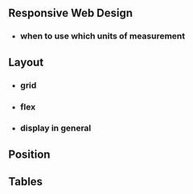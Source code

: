 ## Responsive Web Design

- ### when to use which units of measurement 

## Layout

- ### grid
- ### flex
- ### display in general

## Position

## Tables
